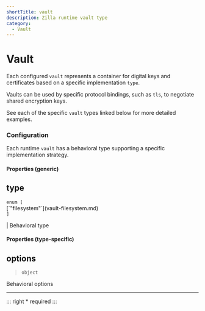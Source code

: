 ```yaml
---
shortTitle: vault
description: Zilla runtime vault type
category:
  - Vault
---
```


# Vault

Each configured `vault` represents a container for digital keys and certificates based on a specific implementation `type`.

Vaults can be used by specific protocol bindings, such as `tls`, to negotiate shared encryption keys.

See each of the specific `vault` types linked below for more detailed examples.

### Configuration

Each runtime `vault` has a behavioral type supporting a specific implementation strategy.

#### Properties (generic)

## type

 <p><code>enum [</code><br>  [`"filesystem"`](vault-filesystem.md)<br><code>]</code></p> | Behavioral type

#### Properties (type-specific)

## options

> `object`

 Behavioral options

---

::: right
\* required
:::
